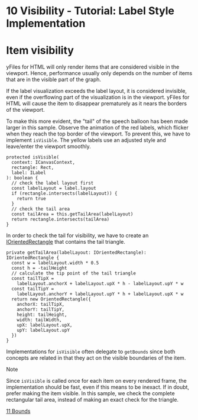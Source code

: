 <!--
 //////////////////////////////////////////////////////////////////////////////
 // @license
 // This file is part of yFiles for HTML 2.6.0.2.
 // Use is subject to license terms.
 //
 // Copyright (c) 2000-2023 by yWorks GmbH, Vor dem Kreuzberg 28,
 // 72070 Tuebingen, Germany. All rights reserved.
 //
 //////////////////////////////////////////////////////////////////////////////
-->
# 10 Visibility - Tutorial: Label Style Implementation

# Item visibility

yFiles for HTML will only render items that are considered visible in the viewport. Hence, performance usually only depends on the number of items that are in the visible part of the graph.

If the label visualization exceeds the label layout, it is considered invisible, even if the overflowing part of the visualization is in the viewport. yFiles for HTML will cause the item to disappear prematurely as it nears the borders of the viewport.

To make this more evident, the "tail" of the speech balloon has been made larger in this sample. Observe the animation of the red labels, which flicker when they reach the top border of the viewport. To prevent this, we have to implement `isVisible`. The yellow labels use an adjusted style and leave/enter the viewport smoothly.

```
protected isVisible(
  context: ICanvasContext,
  rectangle: Rect,
  label: ILabel
): boolean {
  // check the label layout first
  const labelLayout = label.layout
  if (rectangle.intersects(labelLayout)) {
    return true
  }
  // check the tail area
  const tailArea = this.getTailArea(labelLayout)
  return rectangle.intersects(tailArea)
}
```

In order to check the tail for visibility, we have to create an [IOrientedRectangle](https://docs.yworks.com/yfileshtml/#/api/IOrientedRectangle) that contains the tail triangle.

```
private getTailArea(labelLayout: IOrientedRectangle): IOrientedRectangle {
  const w = labelLayout.width * 0.5
  const h = -tailHeight
  // calculate the tip point of the tail triangle
  const tailTipX =
    labelLayout.anchorX + labelLayout.upX * h - labelLayout.upY * w
  const tailTipY =
    labelLayout.anchorY + labelLayout.upY * h + labelLayout.upX * w
  return new OrientedRectangle({
    anchorX: tailTipX,
    anchorY: tailTipY,
    height: tailHeight,
    width: tailWidth,
    upX: labelLayout.upX,
    upY: labelLayout.upY
  })
}
```

Implementations for `isVisible` often delegate to `getBounds` since both concepts are related in that they act on the visible boundaries of the item.

Note

Since `isVisible` is called once for each item on every rendered frame, the implementation should be fast, even if this means to be inexact. If in doubt, prefer making the item visible. In this sample, we check the complete rectangular tail area, instead of making an exact check for the triangle.

[11 Bounds](../../tutorial-style-implementation-label/11-bounds/)

